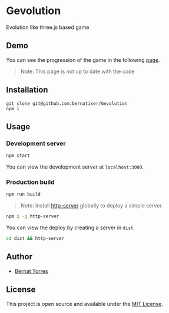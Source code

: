 # Gevolution

Evolution like three.js based game

## Demo

You can see the progression of the game in the following [page](https://bernatixer.github.io/Gevolution/).
> Note: This page is not up to date with the code


## Installation

```
git clone git@github.com:bernatixer/Gevolution
npm i
```

## Usage

### Development server

```bash
npm start
```

You can view the development server at `localhost:3000`.

### Production build

```bash
npm run build
```

> Note: Install [http-server](https://www.npmjs.com/package/http-server) globally to deploy a simple server.

```bash 
npm i -g http-server
```

You can view the deploy by creating a server in `dist`. 

```bash
cd dist && http-server
```

## Author

- [Bernat Torres](https://bernattorres.com)

## License

This project is open source and available under the [MIT License](LICENSE).
